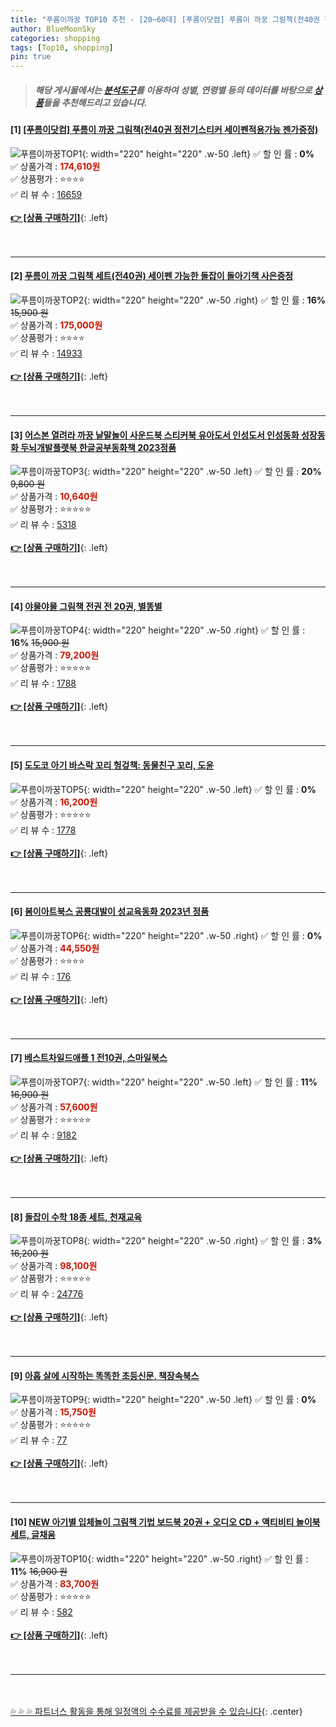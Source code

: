 ```yaml
---
title: "푸름이까꿍 TOP10 추천 - [20~60대] [푸름이닷컴] 푸름이 까꿍 그림책(전40권 정전기스티커 세이펜적용가능 젠가증정)"
author: BlueMoonSky
categories: shopping
tags: [Top10, shopping]
pin: true
---
```


> ##### 해당 게시물에서는 [**분석도구**](https://itemscout.io/)를 이용하여 **성별**, **연령별** 등의 데이터를 바탕으로 [**상품**](https://link.coupang.com/a/baae76)들을 추천해드리고 있습니다.

#### [1] [[푸름이닷컴] 푸름이 까꿍 그림책(전40권 정전기스티커 세이펜적용가능 젠가증정)](https://link.coupang.com/re/AFFSDP?lptag=AF5964186&subid=bluemoonsky6999&pageKey=7525872456&traceid=V0-153&itemId=19748642968&vendorItemId=79032454613)
![푸름이까꿍TOP1](https://thumbnail10.coupangcdn.com/thumbnails/remote/230x230ex/image/vendor_inventory/a1de/b273f6720433909de2866b1fc654c2e7e0638daa41856cef9b8265b1ae0a.jpg){: width="220" height="220" .w-50 .left}
✅ 할 인 률 : **0%** <br>
✅ 상품가격 : <span style="color:#cb1400"> **174,610원** </span><br>
✅ 상품평가 : ⭐⭐⭐⭐<br>
✅ 리 뷰 수 : [16659](https://link.coupang.com/re/AFFSDP?lptag=AF5964186&subid=bluemoonsky6999&pageKey=7525872456&traceid=V0-153&itemId=19748642968&vendorItemId=79032454613)<br>
<br>
[**👉  [상품 구매하기]**](https://link.coupang.com/re/AFFSDP?lptag=AF5964186&subid=bluemoonsky6999&pageKey=7525872456&traceid=V0-153&itemId=19748642968&vendorItemId=79032454613){: .left}
<br>
<br>
<br>

***

#### [2] [푸름이 까꿍 그림책 세트(전40권) 세이펜 가능한 돌잡이 돌아기책 사은증정](https://link.coupang.com/re/AFFSDP?lptag=AF5964186&subid=bluemoonsky6999&pageKey=6138712766&traceid=V0-153&itemId=11758623341&vendorItemId=82583883510)
![푸름이까꿍TOP2](https://thumbnail10.coupangcdn.com/thumbnails/remote/230x230ex/image/vendor_inventory/780b/877cbfc527c8e7fcc28d1fd938a4d11807e92df54654fef77daa8f46f52e.jpg){: width="220" height="220" .w-50 .right}
✅ 할 인 률 : **16%** ~~<del class="base-price"> 15,900  </del>원~~<br>
✅ 상품가격 : <span style="color:#cb1400"> **175,000원** </span><br>
✅ 상품평가 : ⭐⭐⭐⭐<br>
✅ 리 뷰 수 : [14933](https://link.coupang.com/re/AFFSDP?lptag=AF5964186&subid=bluemoonsky6999&pageKey=6138712766&traceid=V0-153&itemId=11758623341&vendorItemId=82583883510)<br>
<br>
[**👉  [상품 구매하기]**](https://link.coupang.com/re/AFFSDP?lptag=AF5964186&subid=bluemoonsky6999&pageKey=6138712766&traceid=V0-153&itemId=11758623341&vendorItemId=82583883510){: .left}
<br>
<br>
<br>

***

#### [3] [어스본 열려라 까꿍 낱말놀이 사운드북 스티커북 유아도서 인성도서 인성동화 성장동화 두뇌개발플랫북 한글공부동화책 2023정품](https://link.coupang.com/re/AFFSDP?lptag=AF5964186&subid=bluemoonsky6999&pageKey=7482341871&traceid=V0-153&itemId=19547769035&vendorItemId=86949289410)
![푸름이까꿍TOP3](https://thumbnail9.coupangcdn.com/thumbnails/remote/230x230ex/image/vendor_inventory/efbb/49147e6ef0d4908f229050284d95d0f354c4cba3bee6d690454238c2c572.jpg){: width="220" height="220" .w-50 .left}
✅ 할 인 률 : **20%** ~~<del class="base-price"> 9,800  </del>원~~<br>
✅ 상품가격 : <span style="color:#cb1400"> **10,640원** </span><br>
✅ 상품평가 : ⭐⭐⭐⭐⭐<br>
✅ 리 뷰 수 : [5318](https://link.coupang.com/re/AFFSDP?lptag=AF5964186&subid=bluemoonsky6999&pageKey=7482341871&traceid=V0-153&itemId=19547769035&vendorItemId=86949289410)<br>
<br>
[**👉  [상품 구매하기]**](https://link.coupang.com/re/AFFSDP?lptag=AF5964186&subid=bluemoonsky6999&pageKey=7482341871&traceid=V0-153&itemId=19547769035&vendorItemId=86949289410){: .left}
<br>
<br>
<br>

***

#### [4] [야물야물 그림책 전권 전 20권, 별똥별](https://link.coupang.com/re/AFFSDP?lptag=AF5964186&subid=bluemoonsky6999&pageKey=1226681&traceid=V0-153&itemId=5314656&vendorItemId=3006640698)
![푸름이까꿍TOP4](https://thumbnail8.coupangcdn.com/thumbnails/remote/230x230ex/image/retail/images/128865531367549-0c6fc6b2-e67b-4800-a0a1-2efffa00a2e6.jpg){: width="220" height="220" .w-50 .right}
✅ 할 인 률 : **16%** ~~<del class="base-price"> 15,900  </del>원~~<br>
✅ 상품가격 : <span style="color:#cb1400"> **79,200원** </span><br>
✅ 상품평가 : ⭐⭐⭐⭐⭐<br>
✅ 리 뷰 수 : [1788](https://link.coupang.com/re/AFFSDP?lptag=AF5964186&subid=bluemoonsky6999&pageKey=1226681&traceid=V0-153&itemId=5314656&vendorItemId=3006640698)<br>
<br>
[**👉  [상품 구매하기]**](https://link.coupang.com/re/AFFSDP?lptag=AF5964186&subid=bluemoonsky6999&pageKey=1226681&traceid=V0-153&itemId=5314656&vendorItemId=3006640698){: .left}
<br>
<br>
<br>

***

#### [5] [도도코 아기 바스락 꼬리 헝겊책: 동물친구 꼬리, 도윤](https://link.coupang.com/re/AFFSDP?lptag=AF5964186&subid=bluemoonsky6999&pageKey=7023148013&traceid=V0-153&itemId=17304707085&vendorItemId=70073402565)
![푸름이까꿍TOP5](https://thumbnail6.coupangcdn.com/thumbnails/remote/230x230ex/image/retail/images/5643873073401440-8fc89480-4a98-454a-94aa-29f724442f35.jpg){: width="220" height="220" .w-50 .left}
✅ 할 인 률 : **0%** <br>
✅ 상품가격 : <span style="color:#cb1400"> **16,200원** </span><br>
✅ 상품평가 : ⭐⭐⭐⭐⭐<br>
✅ 리 뷰 수 : [1778](https://link.coupang.com/re/AFFSDP?lptag=AF5964186&subid=bluemoonsky6999&pageKey=7023148013&traceid=V0-153&itemId=17304707085&vendorItemId=70073402565)<br>
<br>
[**👉  [상품 구매하기]**](https://link.coupang.com/re/AFFSDP?lptag=AF5964186&subid=bluemoonsky6999&pageKey=7023148013&traceid=V0-153&itemId=17304707085&vendorItemId=70073402565){: .left}
<br>
<br>
<br>

***

#### [6] [봄이아트북스 공룡대발이 성교육동화 2023년 정품](https://link.coupang.com/re/AFFSDP?lptag=AF5964186&subid=bluemoonsky6999&pageKey=7243899678&traceid=V0-153&itemId=18411683935&vendorItemId=86741251661)
![푸름이까꿍TOP6](https://thumbnail8.coupangcdn.com/thumbnails/remote/230x230ex/image/vendor_inventory/734e/02c0c02212ba47f43333e0afcf3824f910c391dc60c487253581082389d9.jpg){: width="220" height="220" .w-50 .right}
✅ 할 인 률 : **0%** <br>
✅ 상품가격 : <span style="color:#cb1400"> **44,550원** </span><br>
✅ 상품평가 : ⭐⭐⭐⭐<br>
✅ 리 뷰 수 : [176](https://link.coupang.com/re/AFFSDP?lptag=AF5964186&subid=bluemoonsky6999&pageKey=7243899678&traceid=V0-153&itemId=18411683935&vendorItemId=86741251661)<br>
<br>
[**👉  [상품 구매하기]**](https://link.coupang.com/re/AFFSDP?lptag=AF5964186&subid=bluemoonsky6999&pageKey=7243899678&traceid=V0-153&itemId=18411683935&vendorItemId=86741251661){: .left}
<br>
<br>
<br>

***

#### [7] [베스트차일드애플 1 전10권, 스마일북스](https://link.coupang.com/re/AFFSDP?lptag=AF5964186&subid=bluemoonsky6999&pageKey=2010276461&traceid=V0-153&itemId=3420002982&vendorItemId=71406567259)
![푸름이까꿍TOP7](https://thumbnail9.coupangcdn.com/thumbnails/remote/230x230ex/image/retail/images/2020/08/26/12/9/83f45115-53e7-4544-b3d6-47414a1f0d9c.jpg){: width="220" height="220" .w-50 .left}
✅ 할 인 률 : **11%** ~~<del class="base-price"> 16,900  </del>원~~<br>
✅ 상품가격 : <span style="color:#cb1400"> **57,600원** </span><br>
✅ 상품평가 : ⭐⭐⭐⭐⭐<br>
✅ 리 뷰 수 : [9182](https://link.coupang.com/re/AFFSDP?lptag=AF5964186&subid=bluemoonsky6999&pageKey=2010276461&traceid=V0-153&itemId=3420002982&vendorItemId=71406567259)<br>
<br>
[**👉  [상품 구매하기]**](https://link.coupang.com/re/AFFSDP?lptag=AF5964186&subid=bluemoonsky6999&pageKey=2010276461&traceid=V0-153&itemId=3420002982&vendorItemId=71406567259){: .left}
<br>
<br>
<br>

***

#### [8] [돌잡이 수학 18종 세트, 천재교육](https://link.coupang.com/re/AFFSDP?lptag=AF5964186&subid=bluemoonsky6999&pageKey=6161228202&traceid=V0-153&itemId=11958775613&vendorItemId=79231374788)
![푸름이까꿍TOP8](https://thumbnail7.coupangcdn.com/thumbnails/remote/230x230ex/image/retail/images/6061840676320222-a77ea4c4-15f1-43e5-8312-ee2b8ef8e722.jpg){: width="220" height="220" .w-50 .right}
✅ 할 인 률 : **3%** ~~<del class="base-price"> 16,200  </del>원~~<br>
✅ 상품가격 : <span style="color:#cb1400"> **98,100원** </span><br>
✅ 상품평가 : ⭐⭐⭐⭐⭐<br>
✅ 리 뷰 수 : [24776](https://link.coupang.com/re/AFFSDP?lptag=AF5964186&subid=bluemoonsky6999&pageKey=6161228202&traceid=V0-153&itemId=11958775613&vendorItemId=79231374788)<br>
<br>
[**👉  [상품 구매하기]**](https://link.coupang.com/re/AFFSDP?lptag=AF5964186&subid=bluemoonsky6999&pageKey=6161228202&traceid=V0-153&itemId=11958775613&vendorItemId=79231374788){: .left}
<br>
<br>
<br>

***

#### [9] [아홉 살에 시작하는 똑똑한 초등신문, 책장속북스](https://link.coupang.com/re/AFFSDP?lptag=AF5964186&subid=bluemoonsky6999&pageKey=7268073444&traceid=V0-153&itemId=18529488510&vendorItemId=85667914445)
![푸름이까꿍TOP9](https://thumbnail10.coupangcdn.com/thumbnails/remote/230x230ex/image/retail/images/2023/04/14/11/2/899fa498-3247-4261-b65d-33427fd59354.jpg){: width="220" height="220" .w-50 .left}
✅ 할 인 률 : **0%** <br>
✅ 상품가격 : <span style="color:#cb1400"> **15,750원** </span><br>
✅ 상품평가 : ⭐⭐⭐⭐⭐<br>
✅ 리 뷰 수 : [77](https://link.coupang.com/re/AFFSDP?lptag=AF5964186&subid=bluemoonsky6999&pageKey=7268073444&traceid=V0-153&itemId=18529488510&vendorItemId=85667914445)<br>
<br>
[**👉  [상품 구매하기]**](https://link.coupang.com/re/AFFSDP?lptag=AF5964186&subid=bluemoonsky6999&pageKey=7268073444&traceid=V0-153&itemId=18529488510&vendorItemId=85667914445){: .left}
<br>
<br>
<br>

***

#### [10] [NEW 아기별 입체놀이 그림책 기법 보드북 20권 + 오디오 CD + 액티비티 놀이북 세트, 글채움](https://link.coupang.com/re/AFFSDP?lptag=AF5964186&subid=bluemoonsky6999&pageKey=7159051818&traceid=V0-153&itemId=18013344329&vendorItemId=85719521502)
![푸름이까꿍TOP10](https://thumbnail8.coupangcdn.com/thumbnails/remote/230x230ex/image/vendor_inventory/c290/defa7269673ae88717b8fc478b2cc998717223bd06570a0578c83cae6398.jpg){: width="220" height="220" .w-50 .right}
✅ 할 인 률 : **11%** ~~<del class="base-price"> 16,900  </del>원~~<br>
✅ 상품가격 : <span style="color:#cb1400"> **83,700원** </span><br>
✅ 상품평가 : ⭐⭐⭐⭐⭐<br>
✅ 리 뷰 수 : [582](https://link.coupang.com/re/AFFSDP?lptag=AF5964186&subid=bluemoonsky6999&pageKey=7159051818&traceid=V0-153&itemId=18013344329&vendorItemId=85719521502)<br>
<br>
[**👉  [상품 구매하기]**](https://link.coupang.com/re/AFFSDP?lptag=AF5964186&subid=bluemoonsky6999&pageKey=7159051818&traceid=V0-153&itemId=18013344329&vendorItemId=85719521502){: .left}
<br>
<br>
<br>

***
<br><br>[💦 💦 💦 파트너스 활동을 통해 일정액의 수수료를 제공받을 수 있습니다](https://link.coupang.com/a/baae76){: .center}